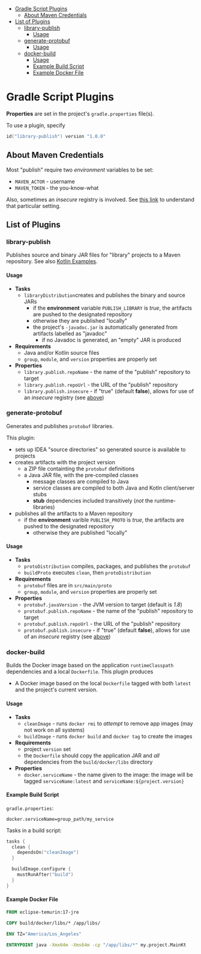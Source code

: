 <!-- TOC -->
* [Gradle Script Plugins](#gradle-script-plugins)
  * [About Maven Credentials](#about-maven-credentials)
* [List of Plugins](#list-of-plugins)
  * [library-publish](#library-publish)
    * [Usage](#usage)
  * [generate-protobuf](#generate-protobuf)
    * [Usage](#usage)
  * [docker-build](#docker-build)
    * [Usage](#usage)
    * [Example Build Script](#example-build-script)
    * [Example Docker File](#example-docker-file)
<!-- TOC -->

# Gradle Script Plugins

**Properties** are set in the project's `gradle.properties` file(s).

To use a plugin, specify

```kotlin
id("library-publish") version "1.0.0"
```

## About Maven Credentials

Most "publish" require two _environment_ variables to be set:

* `MAVEN_ACTOR` - username
* `MAVEN_TOKEN` - the you-know-what

Also, sometimes an _insecure_ registry is involved. See [this link](https://docs.gradle.org/7.5.1/dsl/org.gradle.api.artifacts.repositories.UrlArtifactRepository.html#org.gradle.api.artifacts.repositories.UrlArtifactRepository:allowInsecureProtocol) to understand that particular setting.

## List of Plugins

### library-publish

Publishes source and binary JAR files for "library" projects to a Maven repository. See
also [Kotlin Examples](Kotlin%20DSL%20Examples.md).

#### Usage

* **Tasks**
  * `libraryDistribution`creates and publishes the binary and source JARs
    * if the **environment** variable `PUBLISH_LIBRARY` is _true_, the artifacts are pushed to the designated repository
    * otherwise they are published "locally"
    * the project's `-javadoc.jar` is automatically generated from artifacts labelled as "javadoc"
      * if no Javadoc is generated, an "empty" JAR is produced
* **Requirements**
  * Java and/or Kotlin source files
  * `group`, `module`, and `version` properties are properly set
* **Properties**
  * `library.publish.repoName` - the name of the "publish" repository to target
  * `library.publish.repoUrl` - the URL of the "publish" repository
  * `library.publish.insecure` - if "true" (default **false**), allows for use of an _insecure_ registry (see [above](#about-maven-credentials))

### generate-protobuf

Generates and publishes `protobuf` libraries.

This plugin:

* sets up IDEA "source directories" so generated source is available to projects
* creates artifacts with the project version
  * a ZIP file containting the `protobuf` definitions
  * a Java JAR file, with the pre-compiled classes
    * message classes are compiled to Java
    * service classes are compiled to both Java and Kotln client/server stubs
    * **stub** dependencies included transitively (_not_ the runtime-libraries)
* publishes all the artifacts to a Maven repository
  * if the **environment** varible `PUBLISH_PROTO` is _true_, the artifacts are pushed to the designated repository
    * otherwise they are published "locally"

#### Usage

* **Tasks**
  * `protoDistribution` compiles, packages, and publishes the `protobuf`
  * `buildProto` executes `clean`, then `protoDistribution`
* **Requirements**
  * `protobuf` files are in `src/main/proto`
  * `group`, `module`, and `version` properties are properly set
* **Properties**
  * `protobuf.javaVersion` - the JVM version to target (default is _1.8_)
  * `protobuf.publish.repoName` - the name of the "publish" repository to target
  * `protobuf.publish.repoUrl` - the URL of the "publish" repository
  * `protobuf.publish.insecure` - if "true" (default **false**), allows for use of an _insecure_ registry (see [above](#about-maven-credentials))

### docker-build

Builds the Docker image based on the application `runtimeClasspath` dependencies and a local `Dockerfile`.
This plugin produces

* A Docker image based on the local `Dockerfile` tagged with both `latest` and the project's current version.

#### Usage

* **Tasks**
  * `cleanImage` - runs `docker rmi` to _attempt_ to remove app images (may not work on all systems)
  * `buildImage` - runs `docker build` and `docker tag` to create the images
* **Requirements**
  * project `version` set
  * the `Dockerfile` should copy the application JAR and _all_ dependencies from the `build/docker/libs` directory
* **Properties**
  * `docker.serviceName` - the name given to the image: the image will be tagged `serviceName:latest` and `serviceName:${project.version}`

#### Example Build Script

`gradle.properties`:

```properties
docker.serviceName=group_path/my_service
```

Tasks in a build script:

```kotlin
tasks {
  clean {
    dependsOn("cleanImage")
  }

  buildImage.configure {
    mustRunAfter("build")
  }
}
```

#### Example Docker File

```dockerfile
FROM eclipse-temurin:17-jre

COPY build/docker/libs/* /app/libs/

ENV TZ="America/Los_Angeles"

ENTRYPOINT java -Xmx64m -Xms64m -cp "/app/libs/*" my.project.MainKt

```

